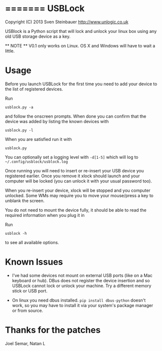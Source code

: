 =======
USBLock
=======

Copyright (C) 2013  Sven Steinbauer http://www.unlogic.co.uk

USBlock is a Python script that will lock and unlock your linux box using any 
old USB storage device as a key.

** NOTE **
V0.1 only works on Linux. OS X and Windows will have to wait a little.

Usage
=====

Before you launch USBLock for the first time you need to add your device to 
the list of registered devices.

Run 

    usblock.py -a

and follow the onscreen prompts. When done you can confirm that the device 
was added by listing the known devices with

    usblock.py -l

When you are satisfied run it with

    usblock.py

You can optionally set a logging level with `-d[1-5]` which will log to 
`~/.config/usblock/usblock.log`

Once running you will need to insert or re-insert your USB device you 
registered earlier. Once you remove it xlock should launch and your computer 
will be locked (you can unlock it with your usual password too).

When you re-insert your device, xlock will be stopped and you computer 
unlocked. Some WMs may require you  to move your mouse/press a key to unblank 
the screen.

You do not need to mount the device fully, it should be able to read the 
required information when you plug it in

Run

    usblock -h

to see all available options.

Known Issues
============

* I've had some devices not mount on external USB ports (like on a Mac keyboard
or hub). DBus does not register the device insertion and so USBLock cannot
lock or unlock your machine. Try a different memory stick or USB port.

* On linux you need dbus installed. `pip install dbus-python` doesn't work, so 
you may have to install it via your system's package manager or from source.

Thanks for the patches
======================
Joel Semar, Natan L

